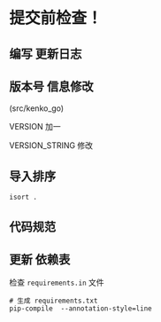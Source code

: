 # 提交前检查！

## 编写 更新日志

## 版本号 信息修改

(src/kenko_go)

VERSION 加一

VERSION_STRING 修改

## 导入排序

```shell
isort .
```

## 代码规范



## 更新 依赖表

检查 `requirements.in` 文件

```shell
# 生成 requirements.txt
pip-compile  --annotation-style=line
```


